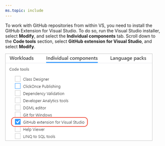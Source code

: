 ```yaml
---
ms.topic: include
---
```

To work with GitHub repositories from within VS, you need to install the GitHub Extension for Visual Studio. To do so, run the Visual Studio installer, select **Modify**, and select the **Individual components** tab. Scroll down to the **Code tools** section, select **GitHub extension for Visual Studio**, and select **Modify**.

![Selecting the GitHub extension in the VS installer](../media/installation-github-extension.png)
